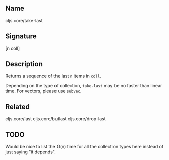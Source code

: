 ## Name
cljs.core/take-last

## Signature
[n coll]

## Description

Returns a sequence of the last `n` items in `coll`.

Depending on the type of collection, `take-last` may be no faster than linear
time. For vectors, please use `subvec`.

## Related
cljs.core/last
cljs.core/butlast
cljs.core/drop-last

## TODO

Would be nice to list the O(n) time for all the collection types here instead of
just saying "it depends".
